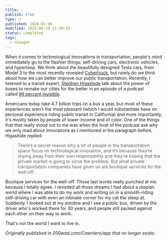 ```yaml
---
title:
publish: true
type: 🌳
published: 2020-02-06
modified: 2025-08-20 15:50:33
status: completed
tags:
  - thought
---
```

When it comes to technological innovations in transportation, people's mind immediately go to the flashier things: self-driving cars, electronic vehicles, and hyperloop. We think about the beautifully designed Tesla cars, from Model 3 to the most recently revealed [Cybertruck](https://www.tesla.com/cybertruck), but rarely do we think about how we can better improve our public transportation. Recently, I listened to a transit expert, [Stephen Higashide](https://nacto.org/person/steven-higashide/) talk about the power of buses to remake our cities for the better in an episode of a podcast called [99 percent invisible](https://99percentinvisible.org/).

Americans today take 4.7 billion trips on a bus a year, but most of these experiences aren't the most pleasant (which I would substantiate base on personal experience riding public transit in California) and more importantly, it's mostly taken by people of lower-income and of color. One of the things that that really stood out to me was when the host of the podcast ask why we only read about innovations as I mentioned in the paragraph before, Higashide replied:

> There’s a secret reason why a lot of people in the transportation space focus on technological innovation, and it’s because they’re shying away from their own responsibility and they’re hoping that the private market is going to solve the problem. But what private transportation companies have given us are boutique services for the well-off.

Boutique services for the well-off. Those last words really punched at me because I totally agree. I revisited all those dreams I had about a utopian world where I was able to do my work and writing on in a smooth-riding self-driving car with even an intimate corner for my cat the sleep at. Suddenly, I looked out at my window and I see a public bus, driven by the driver who's worked there for 30 years, and people still packed against each other on their way to work.

That's not the world I want to live in.

*Originally published in 200wad.com/Cowriters/app that no longer exists.*